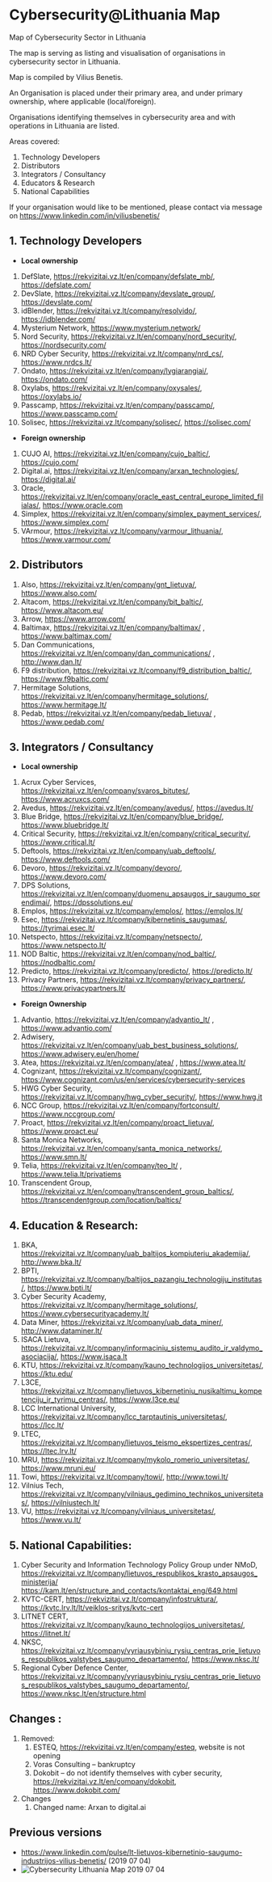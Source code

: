 # Cybersecurity@Lithuania Map
Map of Cybersecurity Sector in Lithuania

The map is serving as listing and visualisation of organisations in cybersecurity sector in Lithuania.

Map is compiled by Vilius Benetis.

An Organisation is placed under their primary area, and under primary ownership, where applicable (local/foreign).

Organisations identifying themselves in cybersecurity area and with operations in Lithuania are listed.

Areas covered:
1.	Technology Developers
2.	Distributors
3.	Integrators / Consultancy
4.	Educators & Research
5.	National Capabilities

If your organisation would like to be mentioned, please contact via message on https://www.linkedin.com/in/viliusbenetis/ 


##	1. Technology Developers

*	**Local ownership**

1.	DefSlate, https://rekvizitai.vz.lt/en/company/defslate_mb/, https://defslate.com/
2.	DevSlate, https://rekvizitai.vz.lt/company/devslate_group/, https://devslate.com/
3.	idBlender, https://rekvizitai.vz.lt/company/resolvido/, https://idblender.com/
3.	Mysterium Network, https://www.mysterium.network/
4.	Nord Security, https://rekvizitai.vz.lt/en/company/nord_security/, https://nordsecurity.com/
5.	NRD Cyber Security, https://rekvizitai.vz.lt/company/nrd_cs/, https://www.nrdcs.lt/
6.	Ondato, https://rekvizitai.vz.lt/en/company/lygiarangiai/, https://ondato.com/
7.	Oxylabs, https://rekvizitai.vz.lt/en/company/oxysales/, https://oxylabs.io/
8.	Passcamp, https://rekvizitai.vz.lt/en/company/passcamp/, https://www.passcamp.com/
9.  Solisec, https://rekvizitai.vz.lt/company/solisec/, https://solisec.com/

*	**Foreign ownership**

1.	CUJO AI, https://rekvizitai.vz.lt/en/company/cujo_baltic/, https://cujo.com/
2.	Digital.ai, https://rekvizitai.vz.lt/en/company/arxan_technologies/, https://digital.ai/
3.	Oracle, https://rekvizitai.vz.lt/en/company/oracle_east_central_europe_limited_filialas/, https://www.oracle.com
4.	Simplex, https://rekvizitai.vz.lt/en/company/simplex_payment_services/, https://www.simplex.com/
5.	VArmour, https://rekvizitai.vz.lt/company/varmour_lithuania/, https://www.varmour.com/


## 2.	Distributors
1.	Also, https://rekvizitai.vz.lt/en/company/gnt_lietuva/, https://www.also.com/
2.	Altacom, https://rekvizitai.vz.lt/en/company/bit_baltic/, https://www.altacom.eu/
3.	Arrow, https://www.arrow.com/
4.	Baltimax, https://rekvizitai.vz.lt/en/company/baltimax/ , https://www.baltimax.com/
5.	Dan Communications, https://rekvizitai.vz.lt/en/company/dan_communications/ , http://www.dan.lt/
6.	F9 distribution, https://rekvizitai.vz.lt/company/f9_distribution_baltic/, https://www.f9baltic.com/
7.	Hermitage Solutions, https://rekvizitai.vz.lt/en/company/hermitage_solutions/, https://www.hermitage.lt/
8.	Pedab, https://rekvizitai.vz.lt/en/company/pedab_lietuva/ , https://www.pedab.com/

## 3.	Integrators / Consultancy

*	**Local ownership**
1.	Acrux Cyber Services, https://rekvizitai.vz.lt/en/company/svaros_bitutes/,  https://www.acruxcs.com/
2.	Avedus, https://rekvizitai.vz.lt/en/company/avedus/, https://avedus.lt/
3.	Blue Bridge, https://rekvizitai.vz.lt/en/company/blue_bridge/, https://www.bluebridge.lt/
4.	Critical Security, https://rekvizitai.vz.lt/en/company/critical_security/, https://www.critical.lt/
4.	Deftools, https://rekvizitai.vz.lt/en/company/uab_deftools/, https://www.deftools.com/
5.	Devoro, https://rekvizitai.vz.lt/company/devoro/, https://www.devoro.com/
6.	DPS Solutions, https://rekvizitai.vz.lt/en/company/duomenu_apsaugos_ir_saugumo_sprendimai/, https://dpssolutions.eu/
7.	Emplos, https://rekvizitai.vz.lt/company/emplos/, https://emplos.lt/
8.  Esec, https://rekvizitai.vz.lt/company/kibernetinis_saugumas/, https://tyrimai.esec.lt/
9.  Netspecto, https://rekvizitai.vz.lt/company/netspecto/, https://www.netspecto.lt/
10. NOD Baltic, https://rekvizitai.vz.lt/en/company/nod_baltic/, https://nodbaltic.com/
11. Predicto, https://rekvizitai.vz.lt/company/predicto/, https://predicto.lt/
12. Privacy Partners, https://rekvizitai.vz.lt/company/privacy_partners/, https://www.privacypartners.lt/
*	**Foreign Ownership**
1.	Advantio, https://rekvizitai.vz.lt/en/company/advantio_lt/ , https://www.advantio.com/
2.	Adwisery, https://rekvizitai.vz.lt/en/company/uab_best_business_solutions/, https://www.adwisery.eu/en/home/
3.	Atea, https://rekvizitai.vz.lt/en/company/atea/ , https://www.atea.lt/
4.	Cognizant, https://rekvizitai.vz.lt/company/cognizant/, https://www.cognizant.com/us/en/services/cybersecurity-services
6.	HWG Cyber Security, https://rekvizitai.vz.lt/company/hwg_cyber_security/, https://www.hwg.it
7.	NCC Group, https://rekvizitai.vz.lt/en/company/fortconsult/, https://www.nccgroup.com/
8.	Proact, https://rekvizitai.vz.lt/en/company/proact_lietuva/, https://www.proact.eu/
9.	Santa Monica Networks, https://rekvizitai.vz.lt/en/company/santa_monica_networks/, https://www.smn.lt/
10.	Telia, https://rekvizitai.vz.lt/en/company/teo_lt/ , https://www.telia.lt/privatiems
11.	Transcendent Group, https://rekvizitai.vz.lt/en/company/transcendent_group_baltics/, https://transcendentgroup.com/location/baltics/

## 4.	Education & Research:
1.	BKA, https://rekvizitai.vz.lt/company/uab_baltijos_kompiuteriu_akademija/, http://www.bka.lt/
2.	BPTI, https://rekvizitai.vz.lt/company/baltijos_pazangiu_technologiju_institutas/, https://www.bpti.lt/
3.	Cyber Security Academy, https://rekvizitai.vz.lt/company/hermitage_solutions/, https://www.cybersecurityacademy.lt/
4.	Data Miner, https://rekvizitai.vz.lt/company/uab_data_miner/, http://www.dataminer.lt/
5.	ISACA Lietuva, https://rekvizitai.vz.lt/company/informaciniu_sistemu_audito_ir_valdymo_asociacija/, https://www.isaca.lt
6.	KTU, https://rekvizitai.vz.lt/company/kauno_technologijos_universitetas/, https://ktu.edu/
7.	L3CE, https://rekvizitai.vz.lt/company/lietuvos_kibernetiniu_nusikaltimu_kompetenciju_ir_tyrimu_centras/, https://www.l3ce.eu/
8.	LCC International University, https://rekvizitai.vz.lt/company/lcc_tarptautinis_universitetas/, https://lcc.lt/
9.	LTEC, https://rekvizitai.vz.lt/company/lietuvos_teismo_ekspertizes_centras/, https://ltec.lrv.lt/
10.	MRU, https://rekvizitai.vz.lt/company/mykolo_romerio_universitetas/, https://www.mruni.eu/
11.	Towi, https://rekvizitai.vz.lt/company/towi/, http://www.towi.lt/
12.	Vilnius Tech, https://rekvizitai.vz.lt/company/vilniaus_gedimino_technikos_universitetas/, https://vilniustech.lt/
13.	VU, https://rekvizitai.vz.lt/company/vilniaus_universitetas/, https://www.vu.lt/
 

## 5.	National Capabilities:
1.	Cyber Security and Information Technology Policy Group under NMoD, https://rekvizitai.vz.lt/company/lietuvos_respublikos_krasto_apsaugos_ministerija/  https://kam.lt/en/structure_and_contacts/kontaktai_eng/649.html
2.	KVTC-CERT, https://rekvizitai.vz.lt/company/infostruktura/, https://kvtc.lrv.lt/lt/veiklos-sritys/kvtc-cert
3.	LITNET CERT, https://rekvizitai.vz.lt/company/kauno_technologijos_universitetas/, https://litnet.lt/
4.	NKSC, https://rekvizitai.vz.lt/company/vyriausybiniu_rysiu_centras_prie_lietuvos_respublikos_valstybes_saugumo_departamento/, https://www.nksc.lt/
5.	Regional Cyber Defence Center, https://rekvizitai.vz.lt/company/vyriausybiniu_rysiu_centras_prie_lietuvos_respublikos_valstybes_saugumo_departamento/, https://www.nksc.lt/en/structure.html

## Changes :
1.	Removed:
    1.	ESTEQ, https://rekvizitai.vz.lt/en/company/esteq, website is not opening
    2.	Voras Consulting – bankruptcy
    3.	Dokobit – do not identify themselves with cyber security, https://rekvizitai.vz.lt/en/company/dokobit, https://www.dokobit.com/  
2.	Changes
    1.	Changed name: Arxan to digital.ai

## Previous versions

* https://www.linkedin.com/pulse/lt-lietuvos-kibernetinio-saugumo-industrijos-vilius-benetis/ (2019 07 04)
* ![Cybersecurity Lithuania Map 2019 07 04](/maps/2019-07-04_Cybersecurity-Lithuania-map.jpg "Cybersecurity Lithuania Map 2019 07 04")